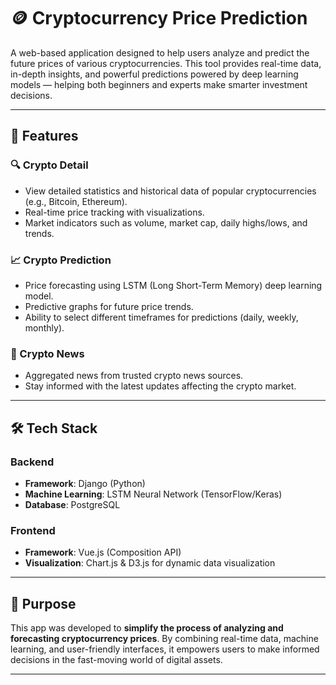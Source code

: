 # 🪙 Cryptocurrency Price Prediction

A web-based application designed to help users analyze and predict the future prices of various cryptocurrencies. This tool provides real-time data, in-depth insights, and powerful predictions powered by deep learning models — helping both beginners and experts make smarter investment decisions.

---

## 🚀 Features

### 🔍 Crypto Detail
- View detailed statistics and historical data of popular cryptocurrencies (e.g., Bitcoin, Ethereum).
- Real-time price tracking with visualizations.
- Market indicators such as volume, market cap, daily highs/lows, and trends.

### 📈 Crypto Prediction
- Price forecasting using LSTM (Long Short-Term Memory) deep learning model.
- Predictive graphs for future price trends.
- Ability to select different timeframes for predictions (daily, weekly, monthly).

### 📰 Crypto News
- Aggregated news from trusted crypto news sources.
- Stay informed with the latest updates affecting the crypto market.

---

## 🛠️ Tech Stack

### Backend
- **Framework**: Django (Python)
- **Machine Learning**: LSTM Neural Network (TensorFlow/Keras)
- **Database**: PostgreSQL

### Frontend
- **Framework**: Vue.js (Composition API)
- **Visualization**: Chart.js & D3.js for dynamic data visualization

---

## 🎯 Purpose

This app was developed to **simplify the process of analyzing and forecasting cryptocurrency prices**. By combining real-time data, machine learning, and user-friendly interfaces, it empowers users to make informed decisions in the fast-moving world of digital assets.

---

